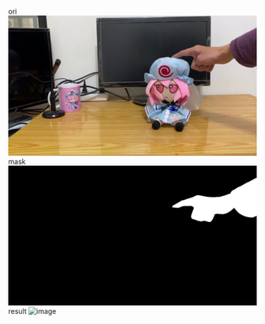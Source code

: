 ori
![image](https://github.com/ga544523/vqgan-inpainting-test/blob/main/example/ori0.png)
mask
![image](https://github.com/ga544523/vqgan-inpainting-test/blob/main/example/mask0.png)
result
![image]()
